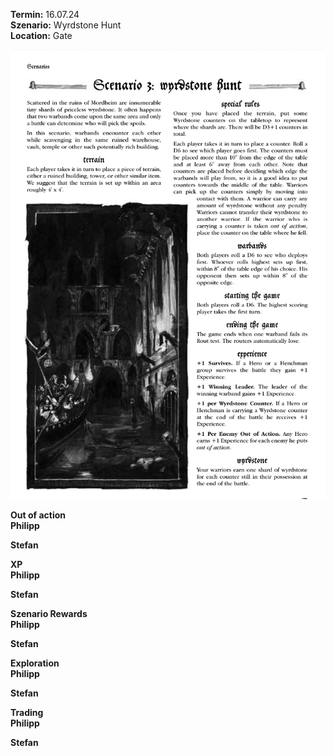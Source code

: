 **Termin:** 16.07.24  
**Szenario:** Wyrdstone Hunt  
**Location:** Gate  

![](../Pics/Screenshot_20240716_093913_Chrome.jpg)


**Out of action**  
**Philipp**  

**Stefan**  


**XP**  
**Philipp**  

**Stefan**  

**Szenario Rewards**  
**Philipp**  

**Stefan**  

**Exploration**  
**Philipp**  

**Stefan**  

**Trading**  
**Philipp**  

**Stefan**  
